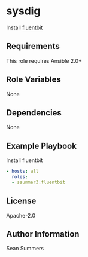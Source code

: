 sysdig
======

Install [fluentbit](http://fluentbit.io/)

Requirements
------------

This role requires Ansible 2.0+

Role Variables
--------------

None

Dependencies
------------

None

Example Playbook
----------------

Install fluentbit
```yaml
- hosts: all
  roles:
  - ssummer3.fluentbit
```

License
-------

Apache-2.0

Author Information
------------------

Sean Summers
